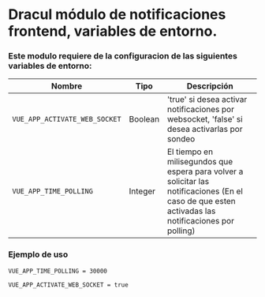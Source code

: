 # Dracul módulo de notificaciones frontend, variables de entorno.

### Este modulo requiere de la configuracion de las siguientes variables de entorno:

|Nombre  | Tipo | Descripción |
|----------|----------|-----|
|`VUE_APP_ACTIVATE_WEB_SOCKET`   |Boolean  | 'true' si desea activar notificaciones por websocket, 'false' si desea activarlas por sondeo  |                                   
|`VUE_APP_TIME_POLLING`  |Integer   |El tiempo en milisegundos que espera para volver a solicitar las notificaciones (En el caso de que esten activadas las notificaciones por polling)| 

### Ejemplo de uso

```
VUE_APP_TIME_POLLING = 30000

VUE_APP_ACTIVATE_WEB_SOCKET = true
```
